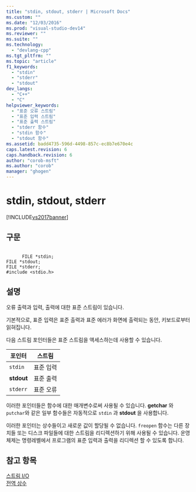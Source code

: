```yaml
---
title: "stdin, stdout, stderr | Microsoft Docs"
ms.custom: ""
ms.date: "12/03/2016"
ms.prod: "visual-studio-dev14"
ms.reviewer: ""
ms.suite: ""
ms.technology: 
  - "devlang-cpp"
ms.tgt_pltfrm: ""
ms.topic: "article"
f1_keywords: 
  - "stdin"
  - "stderr"
  - "stdout"
dev_langs: 
  - "C++"
  - "C"
helpviewer_keywords: 
  - "표준 오류 스트림"
  - "표준 입력 스트림"
  - "표준 출력 스트림"
  - "stderr 함수"
  - "stdin 함수"
  - "stdout 함수"
ms.assetid: badd4735-596d-4498-857c-ec8b7e670e4c
caps.latest.revision: 6
caps.handback.revision: 6
author: "corob-msft"
ms.author: "corob"
manager: "ghogen"
---
```

# stdin, stdout, stderr
[!INCLUDE[vs2017banner](../assembler/inline/includes/vs2017banner.md)]

## 구문  
  
```  
  
      FILE *stdin;   
FILE *stdout;   
FILE *stderr;   
#include <stdio.h>  
```  
  
## 설명  
 오류 출력과 입력, 출력에 대한 표준 스트림이 있습니다.  
  
 기본적으로, 표준 입력은 표준 출력과 표준 에러가 화면에 출력되는 동안, 키보드로부터 읽혀집니다.  
  
 다음 스트림 포인터들은 표준 스트림을 액세스하는데 사용할 수 있습니다.  
  
|포인터|스트림|  
|---------|---------|  
|`stdin`|표준 입력|  
|**stdout**|표준 출력|  
|`stderr`|표준 오류|  
  
 이러한 포인터들은 함수에 대한 매개변수로써 사용될 수 있습니다.  **getchar** 와 `putchar`와 같은 일부 함수들은 자동적으로 `stdin` 과 **stdout** 을 사용합니다.  
  
 이러한 포인터는 상수들이고 새로운 값이 할당될 수 없습니다.  `freopen` 함수는 다른 장치들 또는 디스크 파일들에 대한 스트림을 리디렉션하기 위해 사용될 수 있습니다.  운영 체제는 명령레벨에서 프로그램의 표준 입력과 출력을 리디렉션 할 수 있도록 합니다.  
  
## 참고 항목  
 [스트림 I\/O](../c-runtime-library/stream-i-o.md)   
 [전역 상수](../c-runtime-library/global-constants.md)